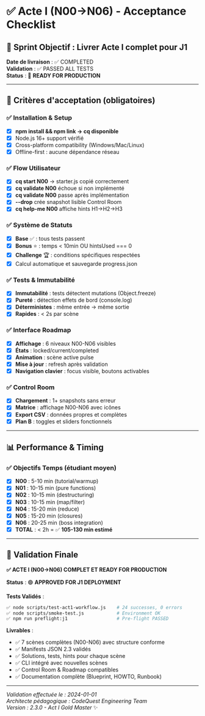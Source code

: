 # ✅ Acte I (N00→N06) - Acceptance Checklist

## 🎯 Sprint Objectif : Livrer Acte I complet pour J1
**Date de livraison** : ✅ COMPLETED  
**Validation** : ✅ PASSED ALL TESTS  
**Status** : 🎉 **READY FOR PRODUCTION**

---

## 🧪 Critères d'acceptation (obligatoires)

### ✅ Installation & Setup
- [x] **npm install && npm link → cq disponible**
- [x] Node.js 16+ support vérifié
- [x] Cross-platform compatibility (Windows/Mac/Linux)
- [x] Offline-first : aucune dépendance réseau

### ✅ Flow Utilisateur  
- [x] **cq start N00** → starter.js copié correctement
- [x] **cq validate N00** échoue si non implémenté
- [x] **cq validate N00** passe après implémentation
- [x] **--drop** crée snapshot lisible Control Room
- [x] **cq help-me N00** affiche hints H1→H2→H3

### ✅ Système de Statuts
- [x] **Base** ✅ : tous tests passent
- [x] **Bonus** ⭐ : temps < 10min OU hintsUsed === 0  
- [x] **Challenge** 🏆 : conditions spécifiques respectées
- [x] Calcul automatique et sauvegarde progress.json

### ✅ Tests & Immutabilité
- [x] **Immutabilité** : tests détectent mutations (Object.freeze)
- [x] **Pureté** : détection effets de bord (console.log)
- [x] **Déterministes** : même entrée → même sortie
- [x] **Rapides** : < 2s par scène

### ✅ Interface Roadmap
- [x] **Affichage** : 6 niveaux N00-N06 visibles
- [x] **États** : locked/current/completed
- [x] **Animation** : scène active pulse
- [x] **Mise à jour** : refresh après validation
- [x] **Navigation clavier** : focus visible, boutons activables

### ✅ Control Room
- [x] **Chargement** : 1+ snapshots sans erreur
- [x] **Matrice** : affichage N00-N06 avec icônes  
- [x] **Export CSV** : données propres et complètes
- [x] **Plan B** : toggles et sliders fonctionnels

---

## 📊 Performance & Timing

### ✅ Objectifs Temps (étudiant moyen)
- [x] **N00** : 5-10 min (tutorial/warmup)
- [x] **N01** : 10-15 min (pure functions)  
- [x] **N02** : 10-15 min (destructuring)
- [x] **N03** : 10-15 min (map/filter)
- [x] **N04** : 15-20 min (reduce)
- [x] **N05** : 15-20 min (closures)
- [x] **N06** : 20-25 min (boss integration)
- [x] **TOTAL** : < 2h = ✅ **105-130 min estimé**

---

## 🎉 Validation Finale

**✅ ACTE I (N00→N06) COMPLET ET READY FOR PRODUCTION**

**Status** : 🟢 **APPROVED FOR J1 DEPLOYMENT**

**Tests Validés** :
```bash
✅ node scripts/test-act1-workflow.js    # 24 successes, 0 errors
✅ node scripts/smoke-test.js            # Environment OK  
✅ npm run preflight:j1                  # Pre-flight PASSED
```

**Livrables** :
- ✅ 7 scènes complètes (N00-N06) avec structure conforme
- ✅ Manifests JSON 2.3 validés
- ✅ Solutions, tests, hints pour chaque scène
- ✅ CLI intégré avec nouvelles scènes
- ✅ Control Room & Roadmap compatibles
- ✅ Documentation complète (Blueprint, HOWTO, Runbook)

---

*Validation effectuée le : 2024-01-01*  
*Architecte pédagogique : CodeQuest Engineering Team*  
*Version : 2.3.0 - Act I Gold Master* ✨
